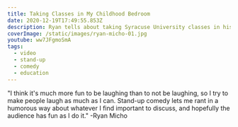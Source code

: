 ```yaml
---
title: Taking Classes in My Childhood Bedroom
date: 2020-12-19T17:49:55.853Z
description: Ryan tells about taking Syracuse University classes in his childhood bedroom.
coverImage: /static/images/ryan-micho-01.jpg
youtube: ww7JFgmoSmA
tags:
  - video
  - stand-up
  - comedy
  - education
---
```

"I think it's much more fun to be laughing than to not be laughing, so I try to make people laugh as much as I can. Stand-up comedy lets me rant in a humorous way about whatever I find important to discuss, and hopefully the audience has fun as I do it." -Ryan Micho
